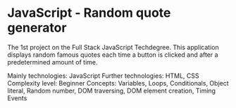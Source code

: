 # JavaScript - Random quote generator
 The 1st project on the Full Stack JavaScript Techdegree.
 This application displays random famous quotes each time a button is clicked and after a predetermined amount of time.

 Mainly technologies: JavaScript
 Further technologies: HTML, CSS
 Complexity level: Beginner
 Concepts: Variables, Loops, Conditionals, Object literal, Random number, DOM traversing, DOM element creation, Timing Events
